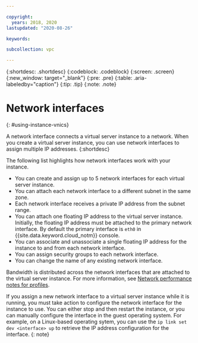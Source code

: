```yaml
---

copyright:
  years: 2018, 2020
lastupdated: "2020-08-26"

keywords: 

subcollection: vpc

---
```


{:shortdesc: .shortdesc}
{:codeblock: .codeblock}
{:screen: .screen}
{:new_window: target="_blank"}
{:pre: .pre}
{:table: .aria-labeledby="caption"}
{:tip: .tip}
{:note: .note}

# Network interfaces
{: #using-instance-vnics}

A network interface connects a virtual server instance to a network. When you create a virtual server 
instance, you can use network interfaces to assign multiple IP addresses. 
{:shortdesc}

The following list highlights how network interfaces work with your instance.

* You can create and assign up to 5 network interfaces for each virtual server instance. 
* You can attach each network interface to a different subnet in the same zone.
* Each network interface receives a private IP address from the subnet range.
* You can attach one floating IP address to the virtual server instance. Initially, the floating IP address must be attached to the primary network interface. By default the primary interface is `eth0` in {{site.data.keyword.cloud_notm}} console.
* You can associate and unassociate a single floating IP address for the instance to and from each network interface.
* You can assign security groups to each network interface.
* You can change the name of any existing network interface.

Bandwidth is distributed across the network interfaces that are attached to the virtual server instance. For more information, see [Network performance notes for profiles](/docs/vpc?topic=vpc-profiles#network-perf-notes-for-profiles).

If you assign a new network interface to a virtual server instance while it is running, you must take action to configure the network interface for the instance to use. You can either stop and then restart the instance, or you can manually configure the interface in the guest operating system. For example, on a Linux-based operating sytem, you can use the `ip link set dev <interface> up` to retrieve the IP address configuration for the interface. 
{: note}
